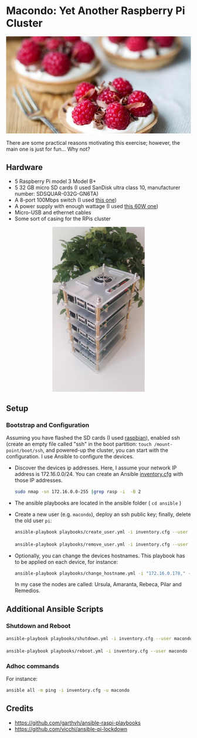 # Macondo: Yet Another Raspberry Pi Cluster

<p align="center">
<img src="images/raspberries.jpg" width="800"> 
</p>

There are some practical reasons motivating this exercise;
however, the main one is just for fun... Why not? 


## Hardware

* 5 Raspberry Pi model 3 Model B+
* 5 32 GB micro SD cards (I used SanDisk ultra class 10, manufacturer number: SDSQUAR-032G-GN6TA)
* A 8-port 100Mbps switch (I used [this one](https://www.conrad.com/p/renkforce-network-switch-8-ports-100-mbps-1483812))
* A power supply with enough wattage (I used [this 60W one](https://www.anker.com/products/A2133111))
* Micro-USB and ethernet cables
* Some sort of casing for the RPis cluster

<p align="center">
<img src="./images/cluster.jpg"  height="450">
</p>

## Setup

### Bootstrap and Configuration

Assuming you have flashed the SD cards (I used [raspbian](https://www.raspberrypi.org/documentation/installation/installing-images/linux.md)),
enabled ssh (create an empty file called "ssh" in the boot partition: `touch /mount-point/boot/ssh`, and
powered-up the cluster, you can start with
the configuration. I use Ansible to configure the devices.

* Discover the devices ip addresses. Here, I assume your network IP address is 172.16.0.0/24.  You can create an Ansible [inventory.cfg](ansible/inventory.cfg) with those IP addresses.

    ```bash
    sudo nmap -sn 172.16.0.0-255 |grep rasp -i  -B 2
    ```
* The ansible playbooks are located in the ansible folder ( `cd ansible` )
* Create a new user (e.g. `macondo`), deploy an ssh public key; finally, delete the old user `pi`:
   
    ```bash
    ansible-playbook playbooks/create_user.yml -i inventory.cfg --user pi --ask-pass  -e user_name=macondo  -e ssh_key=FULL_PATH_TO_ID_RSA_PUB 
    
    ansible-playbook playbooks/remove_user.yml -i inventory.cfg --user macondo --ask-become-pass -e user_name=pi
    ```
* Optionally, you can change the devices hostnames. This playbook has to be applied on each device, for instance:
    
    ```bash
    ansible-playbook playbooks/change_hostname.yml -i "172.16.0.178," --user macondo --ask-become-pass -e hostname=remedios 
    ```

  In my case the nodes are called: Ursula, Amaranta, Rebeca, Pilar and Remedios.

## Additional Ansible Scripts

### Shutdown and Reboot
```bash
ansible-playbook playbooks/shutdown.yml -i inventory.cfg --user macondo --ask-become-pass

ansible-playbook playbooks/reboot.yml -i inventory.cfg --user macondo --ask-become-pass
```

### Adhoc commands

For instance:
```bash
ansible all -m ping -i inventory.cfg -u macondo
```

## Credits
- https://github.com/garthvh/ansible-raspi-playbooks
- https://github.com/vicchi/ansible-pi-lockdown
